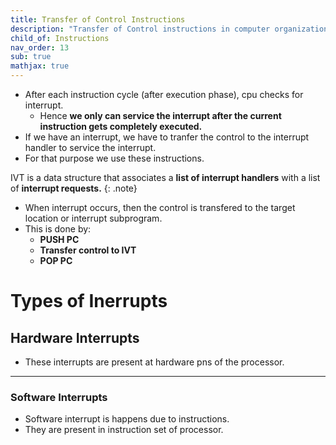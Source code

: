 ```yaml
---
title: Transfer of Control Instructions
description: "Transfer of Control instructions in computer organization."
child_of: Instructions
nav_order: 13
sub: true
mathjax: true
---
```


- After each instruction cycle (after execution phase), cpu checks for interrupt.
    - Hence **we only can service the interrupt after the current instruction gets completely executed.**
- If we have an interrupt, we have to tranfer the control to the interrupt handler to service the interrupt.
- For that purpose we use these instructions.

IVT is a data structure that associates a **list of interrupt handlers** with a list of **interrupt requests.**
{: .note}

- When interrupt occurs, then the control is transfered to the target location or interrupt subprogram.
- This is done by:
    - **PUSH PC**
    - **Transfer control to IVT**
    - **POP PC**


# Types of Inerrupts

## Hardware Interrupts

- These interrupts are present at hardware pns of the processor.

***

### Software Interrupts

- Software interrupt is happens due to instructions.
- They are present in instruction set of processor.